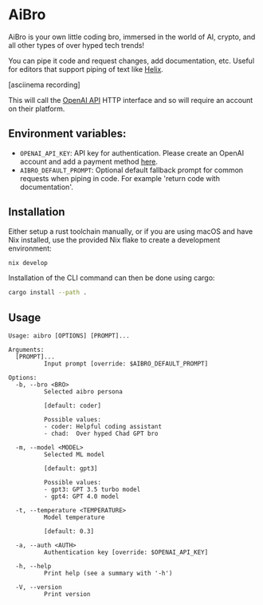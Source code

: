 # AiBro

AiBro is your own little coding bro, immersed in the world of AI, crypto, and
all other types of over hyped tech trends!

You can pipe it code and request changes, add documentation, etc. Useful for
editors that support piping of text like [Helix](https://helix-editor.com).

[asciinema recording]

This will call the [OpenAI API](https://platform.openai.com/docs/api-reference)
HTTP interface and so will require an account on their platform.

## Environment variables:

- `OPENAI_API_KEY`: API key for authentication. Please create an OpenAI account
and add a payment method [here](https://platform.openai.com/account/api-keys).
- `AIBRO_DEFAULT_PROMPT`: Optional default fallback prompt for common requests
when piping in code. For example 'return code with documentation'.

## Installation

Either setup a rust toolchain manually, or if you are using macOS and have Nix
installed, use the provided Nix flake to create a development environment:

```bash
nix develop
```

Installation of the CLI command can then be done using cargo:

```bash
cargo install --path .
```

## Usage

````
Usage: aibro [OPTIONS] [PROMPT]...

Arguments:
  [PROMPT]...
          Input prompt [override: $AIBRO_DEFAULT_PROMPT]

Options:
  -b, --bro <BRO>
          Selected aibro persona
          
          [default: coder]

          Possible values:
          - coder: Helpful coding assistant
          - chad:  Over hyped Chad GPT bro

  -m, --model <MODEL>
          Selected ML model
          
          [default: gpt3]

          Possible values:
          - gpt3: GPT 3.5 turbo model
          - gpt4: GPT 4.0 model

  -t, --temperature <TEMPERATURE>
          Model temperature
          
          [default: 0.3]

  -a, --auth <AUTH>
          Authentication key [override: $OPENAI_API_KEY]

  -h, --help
          Print help (see a summary with '-h')

  -V, --version
          Print version
````
